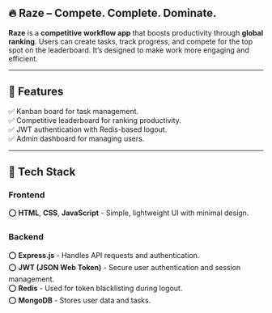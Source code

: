 ## 🔥 Raze – Compete. Complete. Dominate.

**Raze** is a **competitive workflow app** that boosts productivity through **global ranking**. Users can create tasks, track progress, and compete for the top spot on the leaderboard. It’s designed to make work more engaging and efficient.

***

## 📌 Features

✅ Kanban board for task management.  <br/>
✅ Competitive leaderboard for ranking productivity.  <br/>
✅ JWT authentication with Redis-based logout.  <br/>
✅ Admin dashboard for managing users.  <br/>

***

## 🚀 Tech Stack

### Frontend
⭕ **HTML**, **CSS**, **JavaScript** - Simple, lightweight UI with minimal design.

### Backend
⭕ **Express.js** - Handles API requests and authentication. <br/>
⭕ **JWT (JSON Web Token)** - Secure user authentication and session management. <br/>
⭕ **Redis** - Used for token blacklisting during logout. <br/>
⭕ **MongoDB** - Stores user data and tasks. <br/>